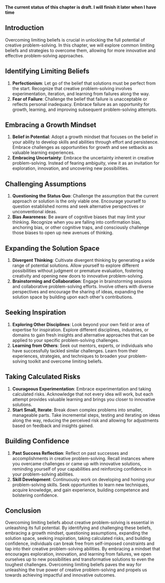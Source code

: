 **The current status of this chapter is draft. I will finish it later when I have time**

Introduction
------------

Overcoming limiting beliefs is crucial in unlocking the full potential of creative problem-solving. In this chapter, we will explore common limiting beliefs and strategies to overcome them, allowing for more innovative and effective problem-solving approaches.

Identifying Limiting Beliefs
----------------------------

1. **Perfectionism**: Let go of the belief that solutions must be perfect from the start. Recognize that creative problem-solving involves experimentation, iteration, and learning from failures along the way.
2. **Fear of Failure**: Challenge the belief that failure is unacceptable or reflects personal inadequacy. Embrace failure as an opportunity for growth, learning, and improving subsequent problem-solving attempts.

Embracing a Growth Mindset
--------------------------

1. **Belief in Potential**: Adopt a growth mindset that focuses on the belief in your ability to develop skills and abilities through effort and persistence. Embrace challenges as opportunities for growth and see setbacks as valuable learning experiences.
2. **Embracing Uncertainty**: Embrace the uncertainty inherent in creative problem-solving. Instead of fearing ambiguity, view it as an invitation for exploration, innovation, and uncovering new possibilities.

Challenging Assumptions
-----------------------

1. **Questioning the Status Quo**: Challenge the assumption that the current approach or solution is the only viable one. Encourage yourself to question established norms and seek alternative perspectives or unconventional ideas.
2. **Bias Awareness**: Be aware of cognitive biases that may limit your thinking. Recognize when you are falling into confirmation bias, anchoring bias, or other cognitive traps, and consciously challenge those biases to open up new avenues of thinking.

Expanding the Solution Space
----------------------------

1. **Divergent Thinking**: Cultivate divergent thinking by generating a wide range of potential solutions. Allow yourself to explore different possibilities without judgment or premature evaluation, fostering creativity and opening new doors to innovative problem-solving.
2. **Brainstorming and Collaboration**: Engage in brainstorming sessions and collaborative problem-solving efforts. Involve others with diverse perspectives and encourage the sharing of ideas, expanding the solution space by building upon each other's contributions.

Seeking Inspiration
-------------------

1. **Exploring Other Disciplines**: Look beyond your own field or area of expertise for inspiration. Explore different disciplines, industries, or domains to gain fresh insights and alternative approaches that can be applied to your specific problem-solving challenges.
2. **Learning from Others**: Seek out mentors, experts, or individuals who have successfully tackled similar challenges. Learn from their experiences, strategies, and techniques to broaden your problem-solving toolkit and overcome limiting beliefs.

Taking Calculated Risks
-----------------------

1. **Courageous Experimentation**: Embrace experimentation and taking calculated risks. Acknowledge that not every idea will work, but each attempt provides valuable learning and brings you closer to innovative solutions.
2. **Start Small, Iterate**: Break down complex problems into smaller, manageable parts. Take incremental steps, testing and iterating on ideas along the way, reducing the perceived risk and allowing for adjustments based on feedback and insights gained.

Building Confidence
-------------------

1. **Past Success Reflection**: Reflect on past successes and accomplishments in creative problem-solving. Recall instances where you overcame challenges or came up with innovative solutions, reminding yourself of your capabilities and reinforcing confidence in your problem-solving abilities.
2. **Skill Development**: Continuously work on developing and honing your problem-solving skills. Seek opportunities to learn new techniques, acquire knowledge, and gain experience, building competence and bolstering confidence.

Conclusion
----------

Overcoming limiting beliefs about creative problem-solving is essential in unleashing its full potential. By identifying and challenging these beliefs, embracing a growth mindset, questioning assumptions, expanding the solution space, seeking inspiration, taking calculated risks, and building confidence, individuals can break free from self-imposed constraints and tap into their creative problem-solving abilities. By embracing a mindset that encourages exploration, innovation, and learning from failures, we open ourselves up to new possibilities and transformative solutions to even the toughest challenges. Overcoming limiting beliefs paves the way for unleashing the true power of creative problem-solving and propels us towards achieving impactful and innovative outcomes.
